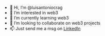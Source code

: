 - 👋 Hi, I’m @luisantoniocrag
- 👀 I’m interested in web3
- 🌱 I’m currently learning web3
- 💞️ I’m looking to collaborate on web3 projects
- 📫 Just send me a msg on [LinkedIn](https://www.linkedin.com/in/luis-antonio-cruz-86262a16a/)

